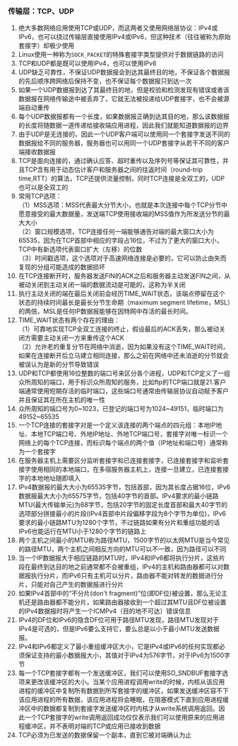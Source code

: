### 传输层：TCP、UDP
1. 绝大多数网络应用使用TCP或UDP，而这两者又使用网络层协议：IPv4或IPv6，也可以绕过传输层直接使用IPv4或IPv6，但这种技术（往往被称为原始套接字）却极少使用
2. Linux使用一种称为`SOCK_PACKET`的特殊套接字类型提供对于数据链路的访问
3. TCP和UDP都是既可以使用IPv4，也可以使用IPv6
4. UDP缺乏可靠性，不保证UDP数据报会到达其最终目的地，不保证各个数据报的先后顺序跨网络后保持不变，也不保证每个数据报只到达一次
5. 如果一个UDP数据报到达了其最终目的地，但是校验和检测发现有错误或者该数据报在网络传输途中被丢弃了，它就无法被投递给UDP套接字，也不会被源端自动重传
6. 每个UDP数据报都有一个长度，如果数据报正确到达其目的地，那么该数据报的长度将随数据一道传递给接收端应用进程，因此我们就能知道数据报的边界
7. 由于UDP是无连接的，因此一个UDP客户端可以使用同一个套接字发送不同的数据报给不同的服务器，服务器也可以用同一个UDP套接字从若干不同的客户端接收数据报
8. TCP是面向连接的，通过确认应答、超时重传以及序列号等保证其可靠性，并且TCP含有用于动态估计客户和服务器之间的往返时间（round-trip time,RTT）的算法，TCP还提供流量控制，同时TCP连接是全双工的，UDP也可以是全双工的
9. 常用TCP选项：  
（1）MSS选项：MSS代表最大分节大小，也就是本次连接中每个TCP分节中愿意接受的最大数据量，发送端TCP使用接收端的MSS值作为所发送分节的最大大小  
（2）窗口规模选项，TCP连接任何一端能够通告对端的最大窗口大小为65535，因为在TCP首部中相应的字段占16位，不过为了更大的窗口大小，TCP中有新选项代表窗口扩大（左移）的位数  
（3）时间戳选项，这个选项对于高速网络连接是必要的，它可以防止由失而复现的分组可能造成的数据损坏
10. 在TCP连接断开时，服务器发送FIN的ACK之后和服务器主动发送FIN之间，从被动关闭到主动关闭一端的数据流动是可能的，这称为半关闭
11. 执行主动关闭的端在最后关闭前会经历TIME_WAIT状态，该端点停留在这个状态的持续时间最长是最长分节生命期（maximum segment lifetime，MSL）的两倍，MSL是任何IP数据报能够在因特网中存活的最长时间。
12. TIME_WAIT状态有两个存在的理由：  
（1）可靠地实现TCP全双工连接的终止，假设最后的ACK丢失，那么被动关闭方需要主动关闭一方来重传这个ACK  
（2）允许老的重复分节在网络中消逝，因为如果没有这个TIME_WAIT时间，如果在连接断开后立马建立相同连接，那么之前在网络中还未消逝的分节就会被误认为是新的分节导致错误
13. UDP和TCP都使用16位整数的端口号来区分各个进程，UDP和TCP定义了一组众所周知的端口，用于标识众所周知的服务，比如ftp的TCP端口就是21.客户端通常使用短期存活的临时端口，这些端口号通常由传输层协议自动赋予客户并且保证其在所在主机的唯一性
14. 众所周知的端口号为0~1023，已登记的端口号为1024~49151，临时端口为49152~65535
15. 一个TCP连接的套接字对是一个定义该连接的两个端点的四元组：本地IP地址、本地TCP端口号、外地IP地址、外地TCP端口号，套接字对唯一标识一个网络上的每个TCP连接，而标识每个端点的两个值（IP地址和端口号）通常称为一个套接字
16. 在服务器主机上需要区分监听套接字和已连接套接字，已连接套接字和监听套接字使用相同的本地端口，在多宿服务器主机上，连接一旦建立，已连接套接字的本地地址随即填入
17. IPv4数据报的最大大小为65535字节，包括首部，因为其长度占据16位，IPv6数据报最大大小为65575字节，包括40字节的首部。IPv4要求的最小链路MTU(最大传输单元)为68字节，包括20字节的固定长度首部和最大40字节的选项部分拼接最小的片段(IPv4首部中片段偏移字段为8个字节为单位)，IPv6要求的最小链路MTU为1280个字节，不过链路如果有分片和重组功能的话IPv6也能运行在MTU小于1280个字节的链路上
18. 两个主机之间最小的MTU称为路径MTU，1500字节的以太网MTU是当今常见的路径MTU，两个主机之间相反方向的MTU可以不一致，因为路径可以不同
19. 当一个IP数据报大于相应链路的MTU时，IPv4和IPv6都将执行分片，这些片段在最终到达目的地之前通常都不会被重组，IPv4的主机和路由器都可以对数据报执行分片，而IPv6只有主机可以分片，路由器不能对转发的数据进行分片，只能对自己产生的数据报进行分片
20. 如果IPv4首部中的“不分片(don't fragment)”位(即DF位)被设置，那么无论主机还是路由器都不能分片，如果路由器接收到一个超过其MTU且DF位被设置的IPv4数据报时将产生一个ICMPv4（目的地不可达）错误信息
21. IPv4的DF位和IPv6的隐含DF位可用于路径MTU发现，路径MTU发现对于IPv4是可选的，但是IPv6要么支持它，要么总是以小于最小MTU发送数据报。
22. IPv4和IPv6都定义了最小重组缓冲区大小，它是IPv4或IPv6的任何实现都必须保证支持的最小数据报大小，其值对于IPv4为576字节，对于IPv6为1500字节
23. 每一个TCP套接字都有一个发送缓冲区，我们可以使用SO_SNDBUF套接字选项来更改该缓冲区的大小。当某个应用进程调用write的时候，内核从该应用进程的缓冲区中复制所有数据到所写套接字的缓冲区，如果发送缓冲区容不下该应用进程的所有数据，该应用进程将会睡眠，在阻塞模式下直到应用进程缓冲区中的数据都复制到套接字发送缓冲区时内核才从write系统调用返回。因此一个TCP套接字的write调用返回成功仅仅表示我们可以使用原来的应用进程缓冲区，并不表明对端的TCP或应用已接收到数据
24. TCP必须为已发送的数据保留一个副本，直到它被对端确认为止